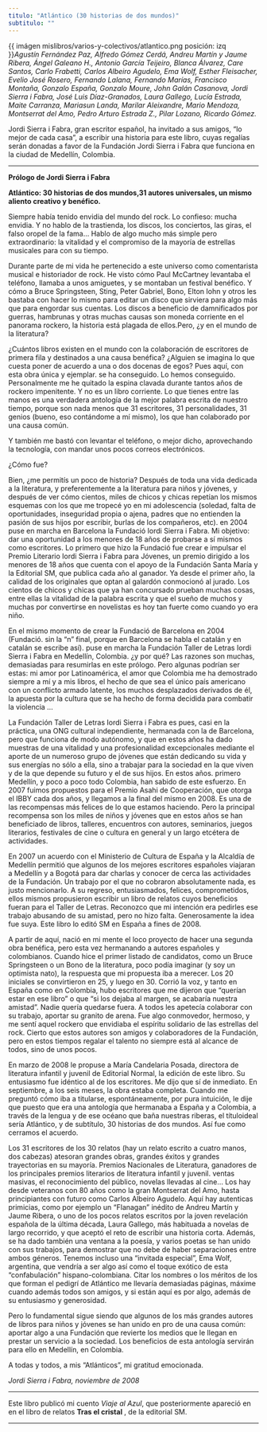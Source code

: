 ```yaml
---
titulo: "Atlántico (30 historias de dos mundos)"
subtitulo: ""
---
```

{{ imágen mislibros/varios-y-colectivos/atlantico.png posición: izq
}}_Agustín Fernández Paz, Alfredo Gómez Cerdá, Andreu Martín y Jaume Ribera,
Ángel Galeano H., Antonio García Teijeiro, Blanca Álvarez, Care Santos, Carlo
Frabetti, Carlos Albeiro Agudelo, Ema Wolf, Esther Fleisacher, Evelio José
Rosero, Fernando Lalana, Fernando Marías, Francisco Montaña, Gonzalo España,
Gonzalo Moure, John Galán Casanova, Jordi Sierra i Fabra, José Luis
Díaz-Granados, Laura Gallego, Lucía Estrada, Maite Carranza, Mariasun Landa,
Marilar Aleixandre, Mario Mendoza, Montserrat del Amo, Pedro Arturo Estrada
Z., Pilar Lozano, Ricardo Gómez._

Jordi Sierra i Fabra, gran escritor español, ha invitado a sus amigos, “lo
mejor de cada casa”, a escribir una historia para este libro, cuyas regalías
serán donadas a favor de la Fundación Jordi Sierra i Fabra que funciona en la
ciudad de Medellín, Colombia.

* * *

**Prólogo de Jordi Sierra i Fabra**

**Atlántico: 30 historias de dos mundos,31 autores universales, un mismo
aliento creativo y benéfico.**

Siempre había tenido envidia del mundo del rock. Lo confieso: mucha envidia.
Y no hablo de la trastienda, los discos, los conciertos, las giras, el falso
oropel de la fama… Hablo de algo mucho más simple pero extraordinario: la
vitalidad y el compromiso de la mayoría de estrellas musicales para con su
tiempo.

Durante parte de mi vida he pertenecido a este universo como comentarista
musical e historiador de rock. He visto cómo Paul McCartney levantaba el
teléfono, llamaba a unos amiguetes, y se montaban un festival benéfico. Y
cómo a Bruce Springsteen, Sting, Peter Gabriel, Bono, Elton Iohn y otros les
bastaba con hacer lo mismo para editar un disco que sirviera para algo más
que para engordar sus cuentas. Los discos a beneficio de damnificados por
guerras, hambrunas y otras muchas causas son moneda corriente en el panorama
rockero, la historia está plagada de ellos.Pero, ¿y en el mundo de la
literatura?

¿Cuántos libros existen en el mundo con la colaboración de escritores de
primera fila y destinados a una causa benéfica? ¿Alguien se imagina lo que
cuesta poner de acuerdo a una o dos docenas de egos? Pues aquí, con esta obra
única y ejemplar. se ha conseguido. Lo hemos conseguido. Personalmente me he
quitado la espina clavada durante tantos años de rockero impenitente. Y no es
un libro corriente. Lo que tienes entre las manos es una verdadera antología
de la mejor palabra escrita de nuestro tiempo, porque son nada menos que 31
escritores, 31 personalidades, 31 genios (bueno, eso contándome a mí mismo),
los que han colaborado por una causa común.

Y también me bastó con levantar el teléfono, o mejor dicho, aprovechando la
tecnología, con mandar unos pocos correos electrónicos.

¿Cómo fue?

Bien, ¿me permitís un poco de historia? Después de toda una vida dedicada a
la literatura, y preferentemente a la literatura para niños y jóvenes, y
después de ver cómo cientos, miles de chicos y chicas repetían los mismos
esquemas con los que me tropecé yo en mi adolescencia (soledad, falta de
oportunidades, inseguridad propia o ajena, padres que no entienden la pasión
de sus hijos por escribir, burlas de los compañeros, etc). en 2004 puse en
marcha en Barcelona la Fundació Iordi Sierra i Fabra. Mi objetivo: dar una
oportunidad a los menores de 18 años de probarse a sí mismos como escritores.
Lo primero que hizo la Fundació fue crear e impulsar el Premio Literario
Iordi Sierra i Fabra para Jóvenes, un premio dirigido a los menores de 18
años que cuenta con el apoyo de la Fundación Santa María y la Editorial SM,
que publica cada año al ganador. Ya desde el primer año, la calidad de los
originales que optan al galardón conmocionó al jurado. Los cientos de chicos
y chicas que ya han concursado prueban muchas cosas, entre ellas la vitalidad
de la palabra escrita y que el sueño de muchos y muchas por convertirse en
novelistas es hoy tan fuerte como cuando yo era niño.

En el mismo momento de crear la Fundació de Barcelona en 2004 (Fundació. sin
la “n” final, porque en Barcelona se habla el catalán y en catalán se escribe
así). puse en marcha la Fundación Taller de Letras Iordi Sierra i Fabra en
Medellín, Colombia. ¿y por qué? Las razones son muchas, demasiadas para
resumirlas en este prólogo. Pero algunas podrían ser estas: mi amor por
Latinoamérica, el amor que Colombia me ha demostrado siempre a mí y a mis
libros, el hecho de que sea el único país americano con un conflicto armado
latente, los muchos desplazados derivados de él, la apuesta por la cultura
que se ha hecho de forma decidida para combatir la violencia …

La Fundación Taller de Letras Iordi Sierra i Fabra es pues, casi en la
práctica, una ONG cultural independiente, hermanada con la de Barcelona, pero
que funciona de modo autónomo, y que en estos años ha dado muestras de una
vitalidad y una profesionalidad excepcionales mediante el aporte de un
numeroso grupo de jóvenes que están dedicando su vida y sus energías no sólo
a ella, sino a trabajar para la sociedad en la que viven y de la que depende
su futuro y el de sus hijos. En estos años. primero Medellín, y poco a poco
todo Colombia, han sabido de este esfuerzo. En 2007 fuimos propuestos para el
Premio Asahi de Cooperación, que otorga el IBBY cada dos años, y llegamos a
la final del mismo en 2008. Es una de las recompensas más felices de lo que
estamos haciendo. Pero la principal recompensa son los miles de niños y
jóvenes que en estos años se han beneficiado de libros, talleres, encuentros
con autores, seminarios, juegos literarios, festivales de cine o cultura en
general y un largo etcétera de actividades.

En 2007 un acuerdo con el Ministerio de Cultura de España y la Alcaldía de
Medellín permitió que algunos de los mejores escritores españoles viajaran a
Medellín y a Bogotá para dar charlas y conocer de cerca las actividades de la
Fundación. Un trabajo por el que no cobraron absolutamente nada, es justo
mencionarlo. A su regreso, entusiasmados, felices, comprometidos, ellos
mismos propusieron escribir un libro de relatos cuyos beneficios fueran para
el Taller de Letras. Reconozco que mi intención era pedirles ese trabajo
abusando de su amistad, pero no hizo falta. Generosamente la idea fue suya.
Este libro lo editó SM en España a fines de 2008.

A partir de aquí, nació en mi mente el loco proyecto de hacer una segunda
obra benéfica, pero esta vez hermanando a autores españoles y colombianos.
Cuando hice el primer listado de candidatos, como un Bruce Springsteen o un
Bono de la literatura, poco podía imaginar (y soy un optimista nato), la
respuesta que mi propuesta iba a merecer. Los 20 iniciales se convirtieron en
25, y luego en 30. Corrió la voz, y tanto en España como en Colombia, hubo
escritores que me dijeron que “querían estar en ese libro” o que “si los
dejaba al margen, se acabaría nuestra amistad”. Nadie quería quedarse fuera.
A todos les apetecía colaborar con su trabajo, aportar su granito de arena.
Fue algo conmovedor, hermoso, y me sentí aquel rockero que envidiaba el
espíritu solidario de las estrellas del rock. Cierto que estos autores son
amigos y colaboradores de la Fundación, pero en estos tiempos regalar el
talento no siempre está al alcance de todos, sino de unos pocos.

En marzo de 2008 le propuse a María Candelaria Posada, directora de
literatura infantil y juvenil de Editorial Normal, la edición de este libro.
Su entusiasmo fue idéntico al de los escritores. Me dijo que sí de inmediato.
En septiembre, a los seis meses, la obra estaba completa. Cuando me preguntó
cómo iba a titularse, espontáneamente, por pura intuición, le dije que puesto
que era una antología que hermanaba a España y a Colombia, a través de la
lengua y de ese océano que baña nuestras riberas, el títuloideal sería
Atlántico, y de subtítulo, 30 historias de dos mundos. Así fue como cerramos
el acuerdo.

Los 31 escritores de los 30 relatos (hay un relato escrito a cuatro manos,
dos cabezas) atesoran grandes obras, grandes éxitos y grandes trayectorias en
su mayoría. Premios Nacionales de Literatura, ganadores de los principales
premios literarios de literatura infantil y juvenil. ventas masivas, el
reconocimiento del público, novelas llevadas al cine… Los hay desde veteranos
con 80 años como la gran Montserrat del Amo, hasta principiantes con futuro
como Carlos Albeiro Agudelo. Aquí hay autenticas primicias, como por ejemplo
un “Flanagan” inédito de Andreu Martín y Jaume Ribera, o uno de los pocos
relatos escritos por la joven revelación española de la última década, Laura
Gallego, más habituada a novelas de largo recorrido, y que aceptó el reto de
escribir una historia corta. Además, se ha dado también una ventana a la
poesía, y varios poetas se han unido con sus trabajos, para demostrar que no
debe de haber separaciones entre ambos géneros. Tenemos incluso una “invitada
especial”, Ema Wolf, argentina, que vendría a ser algo así como el toque
exótico de esta “confabulación” hispano-colombiana. Citar los nombres o los
méritos de los que forman el pedigrí de Atlántico me llevaría demasiadas
páginas, máxime cuando además todos son amigos, y si están aquí es por algo,
además de su entusiasmo y generosidad.

Pero lo fundamental sigue siendo que algunos de los más grandes autores de
libros para niños y jóvenes se han unido en pro de una causa común: aportar
algo a una Fundación que revierte los medios que le llegan en prestar un
servicio a la sociedad. Los beneficios de esta antología servirán para ello
en Medellín, en Colombia.

A todas y todos, a mis “Atlánticos”, mi gratitud emocionada.

_Jordi Sierra i Fabra, noviembre de 2008_

* * *

Este libro publicó mi cuento _Viaje al Azul_, que posteriormente apareció en
en el libro de relatos **Tras el cristal** , de la editorial SM.

* * *
